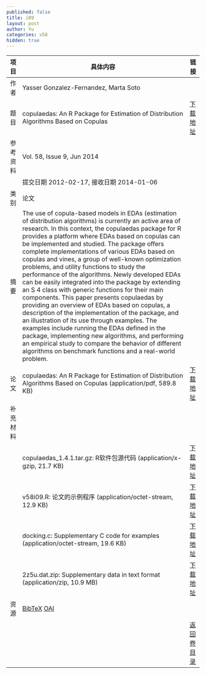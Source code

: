 ```yaml
---
published: false
title: i09
layout: post
author: Yu
categories: v58
hidden: true
---
```


| 项目 | 具体内容 | 链接 |
|---:|---|---|
| 作者 | Yasser Gonzalez-Fernandez, Marta Soto| |
| 题目 |copulaedas: An R Package for Estimation of Distribution Algorithms Based on Copulas | [下载地址](http://www.jstatsoft.org/v58/i09/paper) |
| 参考资料 |Vol. 58, Issue 9, Jun 2014 | |
| | 提交日期 2012-02-17, 接收日期 2014-01-06| | 
| 类别 | 论文| |
| 摘要 | The use of copula-based models in EDAs (estimation of distribution algorithms) is currently an active area of research. In this context, the copulaedas  package for R provides a platform where EDAs based on copulas can be implemented and studied. The package offers complete implementations of various EDAs based on copulas and vines, a group of well-known optimization problems, and utility functions to study the performance of the algorithms. Newly developed EDAs can be easily integrated into the package by extending an S 4 class with generic functions for their main components. This paper presents copulaedas  by providing an overview of EDAs based on copulas, a description of the implementation of the package, and an illustration of its use through examples. The examples include running the EDAs defined in the package, implementing new algorithms, and performing an empirical study to compare the behavior of different algorithms on benchmark functions and a real-world problem.| |
| 论文 | copulaedas: An R Package for Estimation of Distribution Algorithms Based on Copulas  (application/pdf, 589.8 KB)| [下载地址](http://www.jstatsoft.org/v58/i09/paper) |
| 补充材料 | | |
| |copulaedas_1.4.1.tar.gz: R软件包源代码  (application/x-gzip, 21.7 KB)|  [下载地址](http://www.jstatsoft.org/v58/i09/supp/1) |
| |v58i09.R:                论文的示例程序  (application/octet-stream, 12.9 KB)|  [下载地址](http://www.jstatsoft.org/v58/i09/supp/2) |
| |docking.c:               Supplementary C code for examples  (application/octet-stream, 19.6 KB)|  [下载地址](http://www.jstatsoft.org/v58/i09/supp/3) |
| |2z5u.dat.zip:                Supplementary data in text format  (application/zip, 10.9 MB)|  [下载地址](http://www.jstatsoft.org/v58/i09/supp/4) |
| 资源 | [BibTeX](http://www.jstatsoft.org/v58/i09/bibtex) [OAI](http://www.jstatsoft.org/oai?verb=GetRecord&identifier=oai.jstatsoft/v58/i09&prefix=oai_dc)| |
| |  | [返回卷目录]({{site.baseurl}}/volume/v58.html) |